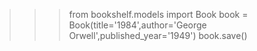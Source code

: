 <!-- CREATE -->
<!-- Creating  a new book -->
>>> from bookshelf.models import Book
>>> book = Book(title='1984',author='George Orwell',published_year='1949')
>>> book.save()
